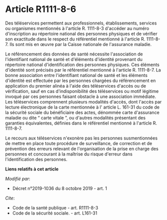 # Article R1111-8-6

Des téléservices permettent aux professionnels, établissements, services ou organismes mentionnés à l'article R. 1111-8-3
d'accéder au numéro d'inscription au répertoire national des personnes physiques et de vérifier son exactitude dans le
respect du référentiel mentionné à l'article R. 1111-8-7. Ils sont mis en œuvre par la Caisse nationale de l'assurance
maladie. 

Le référencement des données de santé nécessite l'association de l'identifiant national de santé et d'éléments d'identité
provenant du répertoire national d'identification des personnes physiques. Ces éléments d'identité sont précisés par le
référentiel mentionné à l'article R. 1111-8-7. La bonne association entre l'identifiant national de santé et les éléments
d'identité est effectuée par les personnes chargées du référencement en application du premier alinéa à l'aide des
téléservices d'accès ou de vérification, sauf en cas d'indisponibilité des téléservices ou motif légitime invoqué par ces
personnes faisant obstacle à une association immédiate. Les téléservices comprennent plusieurs modalités d'accès, dont
l'accès par lecture électronique de la carte mentionnée à l' article L. 161-31 du code de la sécurité sociale  du
bénéficiaire des actes, dénommée carte d'assurance maladie ou dite “ carte vitale ”, ou d'autres modalités présentant des
garanties équivalentes, définies dans le référentiel mentionné à l'article R. 1111-8-7. 

Le recours aux téléservices n'exonère pas les personnes susmentionnées de mettre en place toute procédure de surveillance, de
correction et de prévention des erreurs relevant de l'organisation de la prise en charge des personnes et concourant à la
maîtrise du risque d'erreur dans l'identification des personnes.

**Liens relatifs à cet article**

_Modifié par_:

  - Décret n°2019-1036 du 8 octobre 2019 - art. 1

_Cite_:

  - Code de la santé publique - art. R1111-8-3
  - Code de la sécurité sociale. - art. L161-31
